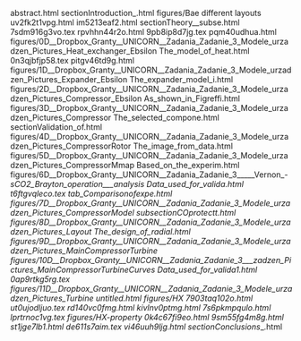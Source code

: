 abstract.html
sectionIntroduction_.html
figures/Bae different layouts
uv2fk2t1vpg.html
im5213eaf2.html
sectionTheory__subse.html
7sdm916g3vo.tex
rpvhhn44r2o.html
9pb8ip8d7jg.tex
pqm40udhua.html
figures/0D__Dropbox_Granty__UNICORN__Zadania_Zadanie_3_Modele_urzadzen_Pictures_Heat_exchanger_Ebsilon
The_model_of_heat.html
0n3qjbfjp58.tex
pitgv46td9g.html
figures/1D__Dropbox_Granty__UNICORN__Zadania_Zadanie_3_Modele_urzadzen_Pictures_Expander_Ebsilon
The_expander_model_i.html
figures/2D__Dropbox_Granty__UNICORN__Zadania_Zadanie_3_Modele_urzadzen_Pictures_Compressor_Ebsilon
As_shown_in_Figreffi.html
figures/3D__Dropbox_Granty__UNICORN__Zadania_Zadanie_3_Modele_urzadzen_Pictures_Compressor
The_selected_compone.html
sectionValidation_of.html
figures/4D__Dropbox_Granty__UNICORN__Zadania_Zadanie_3_Modele_urzadzen_Pictures_CompressorRotor
The_image_from_data.html
figures/5D__Dropbox_Granty__UNICORN__Zadania_Zadanie_3_Modele_urzadzen_Pictures_CompressorMmap
Based_on_the_experim.html
figures/6D__Dropbox_Granty__UNICORN__Zadania_Zadanie_3_____Vernon_-_sCO2_Brayton_operation___analysis
Data_used_for_valida.html
t6ftgvqleco.tex
tab_Comparisonofexpe.html
figures/7D__Dropbox_Granty__UNICORN__Zadania_Zadanie_3_Modele_urzadzen_Pictures_CompressorModel
subsectionCOprotectt.html
figures/8D__Dropbox_Granty__UNICORN__Zadania_Zadanie_3_Modele_urzadzen_Pictures_Layout
The_design_of_radial.html
figures/9D__Dropbox_Granty__UNICORN__Zadania_Zadanie_3_Modele_urzadzen_Pictures_MainCompressorTurbine
figures/10D__Dropbox_Granty__UNICORN__Zadania_Zadanie_3___zadzen_Pictures_MainCompressorTurbineCurves
Data_used_for_valida1.html
0ap9rtkg5rg.tex
figures/11D__Dropbox_Granty__UNICORN__Zadania_Zadanie_3_Modele_urzadzen_Pictures_Turbine
untitled.html
figures/HX
7903taq102o.html
ut0ujodljuo.tex
rd140vc0fmg.html
kivlnv0ptmg.html
7s6pkmpqulo.html
lprtrnoc1vg.tex
figures/HX-property
0k4c67fi9eo.html
9sm55fg4m8g.html
st1jge7lb1.html
de611s7aim.tex
vi46uuh9ljg.html
sectionConclusions__.html